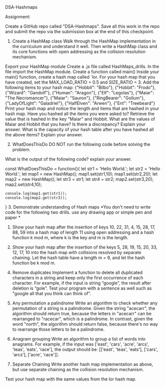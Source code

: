 DSA-Hashmaps

Assignment:

Create a GitHub repo called "DSA-Hashmaps". Save all this work in the repo and submit the repo via the submission box at the end of this checkpoint.

1. Create a HashMap class
Walk through the HashMap implementation in the curriculum and understand it well. Then write a HashMap class and its core functions with open addressing as the collision resolution mechanism.

Export your HashMap module
Create a .js file called HashMaps_drills. In the file import the HashMap module. Create a function called main()
Inside your main() function, create a hash map called `lor.
For your hash map that you have created, set the MAX_LOAD_RATIO = 0.5 and SIZE_RATIO = 3.
Add the following items to your hash map: {"Hobbit": "Bilbo"}, {"Hobbit": "Frodo"},
{"Wizard": "Gandolf"}, {"Human": "Aragon"}, {"Elf": "Legolas"}, {"Maiar": "The Necromancer"},
{"Maiar": "Sauron"}, {"RingBearer": "Gollum"}, {"LadyOfLight": "Galadriel"}, {"HalfElven": "Arwen"},
{"Ent": "Treebeard"}
Print your hash map and notice the length and items that are hashed in your hash map. Have you hashed all the items you were asked to?
Retrieve the value that is hashed in the key "Maiar" and Hobbit.
What are the values of Maiar and Hobbit that you have? Is there a discrepancy? Explain your answer.
What is the capacity of your hash table after you have hashed all the above items? Explain your answer.

2. WhatDoesThisDo
DO NOT run the following code before solving the problem.

What is the output of the following code? explain your answer.

const WhatDoesThisDo = function(){
    let str1 = 'Hello World.';
    let str2 = 'Hello World.';
    let map1 = new HashMap();
    map1.set(str1,10);
    map1.set(str2,20);
    let map2 = new HashMap();
    let str3 = str1;
    let str4 = str2;
    map2.set(str3,20);
    map2.set(str4,10);

    console.log(map1.get(str1));
    console.log(map2.get(str3));
}
3. Demonstrate understanding of Hash maps
*You don't need to write code for the following two drills. use any drawing app or simple pen and paper *

1) Show your hash map after the insertion of keys 10, 22, 31, 4, 15, 28, 17, 88, 59 into a hash map of length 11 using open addressing and a hash function k mod m, where k is the key and m is the length.

2) Show your hash map after the insertion of the keys 5, 28, 19, 15, 20, 33, 12, 17, 10 into the hash map with collisions resolved by separate chaining. Let the hash table have a length m = 9, and let the hash function be k mod m.

4. Remove duplicates
Implement a function to delete all duplicated characters in a string and keep only the first occurrence of each character. For example, if the input is string “google”, the result after deletion is “gole”. Test your program with a sentence as well such as "google all that you think can think of".

5. Any permutation a palindrome
Write an algorithm to check whether any permutation of a string is a palindrome. Given the string "acecarr", the algorithm should return true, because the letters in "acecarr" can be rearranged to "racecar", which is a palindrome. In contrast, given the word "north", the algorithm should return false, because there's no way to rearrange those letters to be a palindrome.

6. Anagram grouping
Write an algorithm to group a list of words into anagrams. For example, if the input was ['east', 'cars', 'acre', 'arcs', 'teas', 'eats', 'race'], the output should be: [['east', 'teas', 'eats'], ['cars', 'arcs'], ['acre', 'race']].

7. Separate Chaining
Write another hash map implementation as above, but use separate chaining as the collision resolution mechanism.

Test your hash map with the same values from the lor hash map.